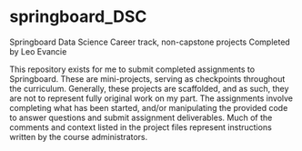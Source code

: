 # springboard_DSC
Springboard Data Science Career track, non-capstone projects
Completed by Leo Evancie

This repository exists for me to submit completed assignments to Springboard. 
These are mini-projects, serving as checkpoints throughout the
curriculum. Generally, these projects are scaffolded, and as such, they
are not to represent fully original work on my part. The assignments involve
completing what has been started, and/or manipulating the provided code to
answer questions and submit assignment deliverables. Much of the comments
and context listed in the project files represent instructions written by the
course administrators.
